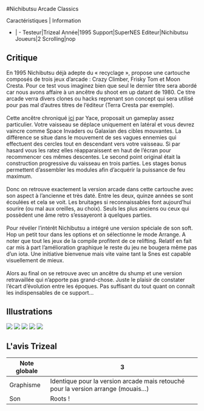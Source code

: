 #Nichibutsu Arcade Classics

Caractéristiques | Information
- | -
Testeur|Trizeal
Année|1995
Support|SuperNES
Editeur|Nichibutsu
Joueurs|2
Scrolling|nop

## Critique
En 1995 Nichibutsu déjà adepte du « recyclage », propose une cartouche composés de trois jeux d’arcade : Crazy Climber, Frisky Tom et Moon Cresta. Pour ce test vous imaginez bien que seul le dernier titre sera abordé car nous avons affaire à un ancêtre du shoot em up datant de 1980. Ce titre arcade verra divers clones ou hacks reprenant son concept qui sera utilisé pour pas mal d’autres titres de l’éditeur (Terra Cresta par exemple).<br/><br/>Cette ancêtre chroniqué <a href="index.php?page=fiche&id=1102">ici</a> par Yace, proposait un gameplay assez particulier. Votre vaisseau se déplace uniquement en latéral et vous devrez vaincre comme Space Invaders ou Galaxian des cibles mouvantes. La différence se situe dans le mouvement de ses vagues ennemies qui effectuent des cercles tout en descendant vers votre vaisseau. Si par hasard vous les ratez elles réapparaissent en haut de l’écran pour recommencer ces mêmes descentes. Le second point original était la construction progressive du vaisseau en trois parties. Les stages bonus permettent d’assembler les modules afin d’acquérir la puissance de feu maximum.<br/><br/>Donc on retrouve exactement la version arcade dans cette cartouche avec son aspect à l’ancienne et très daté. Entre les deux, quinze années se sont écoulées et cela se voit. Les bruitages si reconnaissables font aujourd’hui sourire (ou mal aux oreilles, au choix). Seuls les plus anciens ou ceux qui possèdent une âme retro s’essayeront à quelques parties.<br/><br/>Pour révéler l’intérêt Nichibutsu a intégré une version spéciale de son soft. Hop un petit tour dans les options et on sélectionne le mode Arrange. A noter que tout les jeux de la compile profitent de ce relifting. Relatif en fait car mis à part l’amélioration graphique le reste du jeu ne bougera même pas d’un iota. Une initiative bienvenue mais vite vaine tant la Snes est capable visuellement de mieux.<br/><br/>Alors au final on se retrouve avec un ancêtre du shump et une version retravaillée qui n’apporte pas grand-chose. Juste le plaisir de constater l’écart d’évolution entre les époques. Pas suffisant du tout quant on connaît les indispensables de ce support…<br/>

## Illustrations
![](http://www.shmup.com/images/thumbs/img_fiche_1_1420.png)
![](http://www.shmup.com/images/thumbs/img_fiche_2_1420.png)
![](http://www.shmup.com/images/thumbs/img_fiche_3_1420.png)
![](http://www.shmup.com/images/thumbs/)
![](http://www.shmup.com/images/thumbs/)

## L'avis Trizeal
Note globale|3
-|-
Graphisme|Identique pour la version arcade mais retouché pour la version arrange (mouais…)
Son|Roots !
